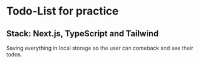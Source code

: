 # Todo-List for practice

## Stack: Next.js, TypeScript and Tailwind

Saving everything in local storage so the user can comeback and see their todos.
